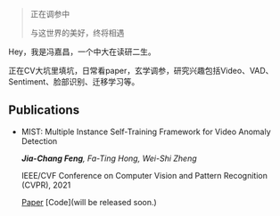 > 正在调参中
> 
> 与这世界的美好，终将相遇

Hey，我是冯嘉昌，一个中大在读研二生。

正在CV大坑里填坑，日常看paper，玄学调参，研究兴趣包括Video、VAD、Sentiment、脸部识别、迁移学习等。

## Publications
- MIST: Multiple Instance Self-Training Framework for Video Anomaly Detection

  _**Jia-Chang Feng**, Fa-Ting Hong, Wei-Shi Zheng_
  
  IEEE/CVF Conference on Computer Vision and Pattern Recognition (CVPR), 2021
  
  [Paper](https://arxiv.org/abs/2104.01633) [Code](will be released soon.)



